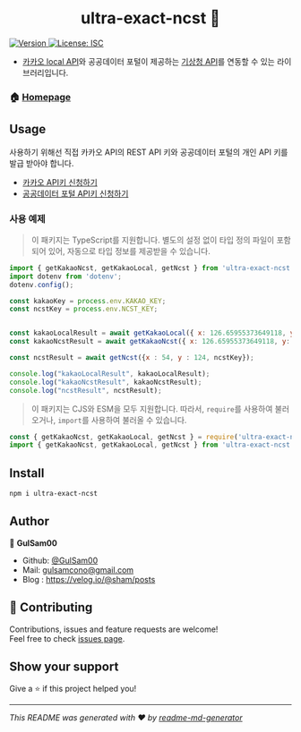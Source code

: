 <h1 align="center">ultra-exact-ncst 👋</h1>
<p>
  <a href="https://www.npmjs.com/package/ultra-exact-ncst" target="_blank">
    <img alt="Version" src="https://img.shields.io/npm/v/ultra-exact-ncst.svg">
  </a>
  <a href="#" target="_blank">
    <img alt="License: ISC" src="https://img.shields.io/badge/License-ISC-yellow.svg" />
  </a>
</p>

* [카카오 local API](https://developers.kakao.com/docs/latest/ko/local/dev-guide#address-coord)와 공공데이터 포털이 제공하는 [기상청 API](https://www.data.go.kr/data/15084084/openapi.do)를 연동할 수 있는 라이브러리입니다.

### 🏠 [Homepage](https://github.com/GulSam00/ultra-exact-ncst)

## Usage

사용하기 위해선 직접 카카오 API의 REST API 키와 공공데이터 포털의 개인 API 키를 발급 받아야 합니다.
- [카카오 API키 신청하기](https://developers.kakao.com/console/app)
- [공공데이터 포털 API키 신청하기](https://www.data.go.kr/index.do)
  
### 사용 예제
> 이 패키지는 TypeScript를 지원합니다. 별도의 설정 없이 타입 정의 파일이 포함되어 있어, 자동으로 타입 정보를 제공받을 수 있습니다.

```js
import { getKakaoNcst, getKakaoLocal, getNcst } from 'ultra-exact-ncst';
import dotenv from 'dotenv';
dotenv.config();

const kakaoKey = process.env.KAKAO_KEY;
const ncstKey = process.env.NCST_KEY;


const kakaoLocalResult = await getKakaoLocal({ x: 126.65955373649118, y: 37.42760161347335, kakaoKey });
const kakaoNcstResult = await getKakaoNcst({ x: 126.65955373649118, y: 37.42760161347335, kakaoKey, ncstKey });

const ncstResult = await getNcst({x : 54, y : 124, ncstKey});

console.log("kakaoLocalResult", kakaoLocalResult);
console.log("kakaoNcstResult", kakaoNcstResult);
console.log("ncstResult", ncstResult);
```

> 이 패키지는 CJS와 ESM을 모두 지원합니다. 따라서, `require`를 사용하여 불러오거나, `import`를 사용하여 불러올 수 있습니다.

```js
const { getKakaoNcst, getKakaoLocal, getNcst } = require('ultra-exact-ncst');
import { getKakaoNcst, getKakaoLocal, getNcst } from 'ultra-exact-ncst';
```

## Install

```sh
npm i ultra-exact-ncst
```

## Author

👤 **GulSam00**

* Github: [@GulSam00](https://github.com/GulSam00)
* Mail: gulsamcono@gmail.com
* Blog : https://velog.io/@sham/posts

## 🤝 Contributing

Contributions, issues and feature requests are welcome!<br />Feel free to check [issues page](https://github.com/GulSam00/ultra-exact-ncst). 

## Show your support

Give a ⭐️ if this project helped you!

***
_This README was generated with ❤️ by [readme-md-generator](https://github.com/kefranabg/readme-md-generator)_